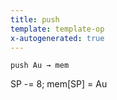 ```yaml
---
title: push
template: template-op
x-autogenerated: true
---
```


`push Au → mem`

SP -= 8; mem[SP] = Au

